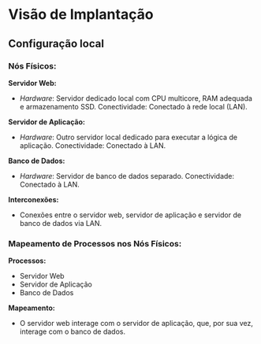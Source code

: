 # Visão de Implantação
## Configuração local
### Nós Físicos:

**Servidor Web:**

- *Hardware*: Servidor dedicado local com CPU multicore, RAM adequada e armazenamento SSD.
Conectividade: Conectado à rede local (LAN).

**Servidor de Aplicação:**

- *Hardware*: Outro servidor local dedicado para executar a lógica de aplicação.
Conectividade: Conectado à LAN.

**Banco de Dados:**

- *Hardware*: Servidor de banco de dados separado.
Conectividade: Conectado à LAN.

**Interconexões:**

- Conexões entre o servidor web, servidor de aplicação e servidor de banco de dados via LAN.

### Mapeamento de Processos nos Nós Físicos:

**Processos:**

- Servidor Web
- Servidor de Aplicação
- Banco de Dados

**Mapeamento:**

- O servidor web interage com o servidor de aplicação, que, por sua vez, interage com o banco de dados.